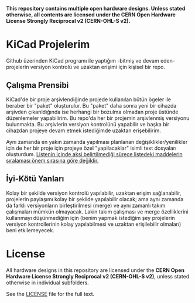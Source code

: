 **This repository contains multiple open hardware designs.
Unless stated otherwise, all contents are licensed under
the CERN Open Hardware License Strongly Reciprocal v2 (CERN-OHL-S v2).**

# KiCad Projelerim
Github üzerinden KiCad programı ile yaptığım -bitmiş ve devam eden- projelerin versiyon kontrolü ve uzaktan erişimi için kişisel bir repo.

## Çalışma Prensibi
KiCad'de bir proje arşivlendiğinde projede kullanılan bütün ögeler ile beraber bir "paket" oluşturulur. Bu "paket" daha sonra yeni bir cihazda arşivden çıkarıldığında ise herhangi 
bir bozulma olmadan proje üstünde düzenlemeler yapabilirim. Bu repo'da her bir projemin arşivlenmiş versiyonu bulunmakta. Bu arşivlerin versiyon kontrolünü yapabilir ve başka bir 
cihazdan projeye devam etmek istediğimde uzaktan erişebilirim.

Aynı zamanda en yakın zamanda yapılması planlanan değişiklikler/yenilikler için de her bir proje için projeye özel "yapilacaklar" isimli text dosyaları oluşturdum.
<ins>Listenin içinde aksi belirtilmediği sürece listedeki maddelerin sıralaması önem sırasına göre değildir.<ins>

## İyi-Kötü Yanları
Kolay bir şekilde versiyon kontrolü yapılabilir, uzaktan erişim sağlanabilir, projelerin paylaşımı kolay bir şekilde yapılabilir olacak; ama aynı zamanda da farklı versiyonların 
birleştirilmesi (merge) ve aynı zamanlı takım çalışmaları mümkün olmayacak. Lakin takım çalışması ve merge özelliklerini kullanmayı düşünmediğim için (benim yapmak istediğim şey 
projelerin versiyon kontrollerinin kolay yapılabilmesi ve uzaktan erişilebilir olmaları) beni etkilemeyecek.

# License

All hardware designs in this repository are licensed under the **CERN Open Hardware License Strongly Reciprocal v2 (CERN-OHL-S v2)**, unless stated otherwise in individual subfolders.

See the [LICENSE](LICENSE) file for the full text.

